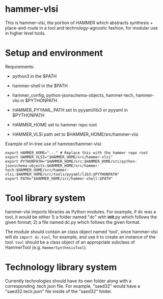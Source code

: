 hammer-vlsi
===========

This is hammer-vlsi, the portion of HAMMER which abstracts synthesis + place-and-route in a tool and technology-agnostic fashion, for modular use in higher level tools.

Setup and environment
=====================

Requirements:
- python3 in the $PATH
- hammer-shell in the $PATH

- hammer_config, python-jsonschema-objects, hammer-tech, hammer-vlsi in $PYTHONPATH
- HAMMER_PYYAML_PATH set to pyyaml/lib3 or pyyaml in $PYTHONPATH
- HAMMER_HOME set to hammer repo root
- HAMMER_VLSI path set to $HAMMER_HOME/src/hammer-vlsi

Example of in-tree use of hammer/hammer-vlsi:
```shell
export HAMMER_HOME="..." # Replace this with the hammer repo root
export HAMMER_VLSI="$HAMMER_HOME/src/hammer-vlsi"
export PYTHONPATH="$HAMMER_HOME/src:$HAMMER_HOME/src/python-jsonschema-objects:$HAMMER_HOME/src/hammer-tech:$HAMMER_HOME/src/hammer-vlsi:$HAMMER_HOME/src/tools/pyyaml/lib3:$PYTHONPATH"
export PATH="$HAMMER_HOME/src/hammer-shell:$PATH"
```

Tool library system
===================

hammer-vlsi imports libraries as Python modules. For example, if dc was a tool, it would be either 1) a folder named "dc" with __init__.py which follows the given format; 2) a file named dc.py which follows the given format.

The module should contain an class object named 'tool', since hammer-vlsi will do `import dc.tool`, for example, and use it to create an instance of the tool.
`tool` should be a class object of an appropriate subclass of HammerTool (e.g. `HammerSynthesisTool`).

Technology library system
=========================

Currently technologies should have its own folder along with a corresponding .tech.json file. For example, "saed32" would have a "saed32.tech.json" file inside of the "saed32" folder.
